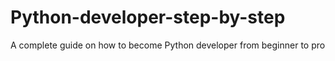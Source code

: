 # Python-developer-step-by-step
A complete guide on how to become Python developer from beginner to pro
